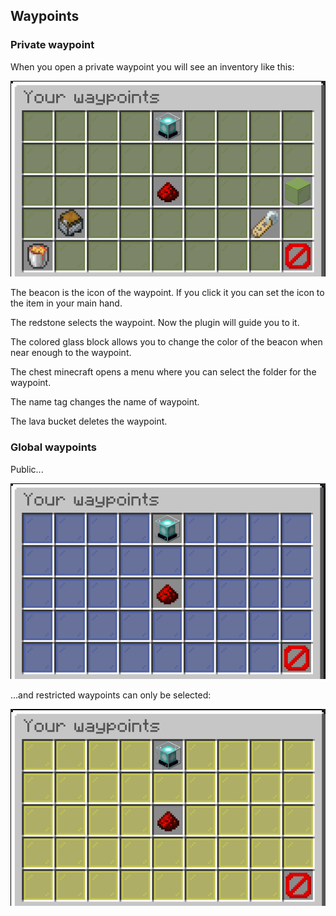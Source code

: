 ## Waypoints

### Private waypoint

When you open a private waypoint you will see an inventory like this:

![Waypoint](../images/player/waypoint/private.png)

The beacon is the icon of the waypoint. If you click it you can set the icon to the item in your main hand.

The redstone selects the waypoint. Now the plugin will guide you to it.

The colored glass block allows you to change the color of the beacon when near enough to the waypoint.

The chest minecraft opens a menu where you can select the folder for the waypoint.

The name tag changes the name of waypoint.

The lava bucket deletes the waypoint.

### Global waypoints

Public...

![Public waypoint](../images/player/waypoint/public.png)

...and restricted waypoints can only be selected:

![Permission waypoint](../images/player/waypoint/permission.png)